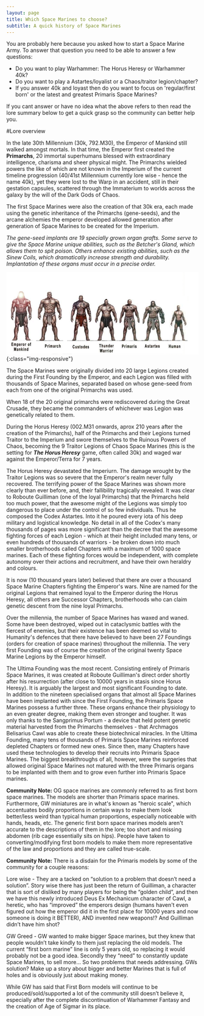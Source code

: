 ```yaml
---
layout: page
title: Which Space Marines to choose?
subtitle: A quick history of Space Marines
---
```

You are probably here because you asked how to start a Space Marine Army. To answer that question you need to be able to answer a few questions:

- Do you want to play Warhammer: The Horus Heresy or Warhammer 40k?
- Do you want to play a Astartes/loyalist or a Chaos/traitor legion/chapter?
- If you answer 40k and loyast then do you want to focus on 'regular/first born' or the latest and greatest Primaris Space Marines?

If you cant answer or have no idea what the above refers to then read the lore summary below to get a quick grasp so the community can better help you.

#Lore overview

In the late 30th Millennium (30k, 792.M30), the Emperor of Mankind still walked amongst mortals. In that time, the Emperor first created the **Primarchs**, 20 immortal superhumans blessed with extraordinary intelligence, charisma and sheer physical might.
The Primarchs wielded powers the like of which are not known in the Imperium of the current timeline progression (40/41st Millennium currently lore wise - hence the name 40k), yet they were lost to the Warp in an accident, still in their gestation capsules, scattered through the Immaterium to worlds across the galaxy by the will of the Dark Gods of Chaos.

The first Space Marines were also the creation of that 30k era, each made using the genetic inheritance of the Primarchs (gene-seeds), and the arcane alchemies the emperor developed allowed generation after generation of Space Marines to be created for the Imperium.

_The gene-seed implants are 19 specially grown organ grafts. Some serve to give the Space Marine unique abilities, such as the Betcher's Gland, which allows them to spit poison. Others enhance existing abilities, such as the Sinew Coils, which dramatically increase strength and durability. Implantation of these organs must occur in a precise order._

![relative sizes](/assets/img/imp_size_comp.png){:class="img-responsive"}

The Space Marines were originally divided into 20 large Legions created during the First Founding by the Emperor, and each Legion was filled with thousands of Space Marines, separated based on whose gene-seed from each from one of the original Primarchs was used.

When 18 of the 20 original primarchs were rediscovered during the Great Crusade, they became the commanders of whichever was Legion was genetically related to them.

During the Horus Heresy (002.M31 onwards, aprox 210 years after the creation of the Primarchs), half of the Primarchs and their Legions turned Traitor to the Imperium and swore themselves to the Ruinous Powers of Chaos, becoming the 9 Traitor Legions of Chaos Space Marines (this is the setting for **_The Horus Heresy_** game, often called 30k) and waged war against the Emperor/Terra for 7 years.

The Horus Heresy devastated the Imperiurn. The damage wrought by the Traitor Legions was so severe that the Emperor's realm never fully recovered. The terrifying power of the Space Marines was shown more clearly than ever before, and, their fallibility tragically revealed. It was clear to Roboute Guilliman (one of the loyal Primarchs) that the Primarchs held too much power, that the awesome might of the Legions was simply too dangerous to place under the control of so few individuals. Thus he composed the Codex Astartes. Into it he poured every iota of his deep military and logistical knowledge. No detail in all of the Codex's many thousands of pages was more significant than the decree that the awesome fighting forces of each Legion - which at their height included many tens, or even hundreds of thousands of warriors - be broken down into much smaller brotherhoods called Chapters with a maximum of 1000 space marines. Each of these fighting forces would be independent, with complete autonomy over their actions and recruitment, and have their own heraldry and colours.

It is now (10 thousand years later) believed that there are over a thousand Space Marine Chapters fighting the Emperor's wars. Nine are named for the original Legions that remained loyal to the Emperor during the Horus Heresy, all others are Successor Chapters, brotherhoods who can claim genetic descent from the nine loyal Primarchs.

Over the millennia, the number of Space Marines has waxed and waned. Some have been destroyed, wiped out in cataclysmic battles with the fiercest of enemies, but their existence has been deemed so vital to Humanity's defences that there have believed to have been 27 Foundings (orders for creation of space marines) throughout the millennia.  The very first Founding was of course the creation of the original twenty Space Marine Legions by the Emperor himself.

The Ultima Founding was the most recent. Consisting entirely of Primaris Space Marines, it was created at Roboute Guilliman's direct order shortly after his resurrection (after close to 10000 years in stasis since Horus Heresy). It is arguably the largest and most significant Founding to date.  
In addition to the nineteen specialised organs that almost all Space Marines have been implanted with since the First Founding, the Primaris Space Marines possess a further three. These organs enhance their physiology to an even greater degree, making them even stronger and tougher. It was only thanks to the Sangprimus Portum - a device that held potent genetic material harvested from the Primarchs themselves - that Archmagos Belisarius Cawl was able
to create these biotechnical miracles. In the Ultima Founding, many tens of thousands of Primaris Space Marines reinforced depleted Chapters or formed new ones. Since then, many Chapters have used these technologies to develop their recruits into Primaris Space Marines. The biggest breakthroughs of all, however, were the surgeries that allowed original Space Marines not matured with the three Primaris organs to be implanted with them and to grow even further into Primaris Space marines.

**Community Note:**
OG space marines are commonly referred to as first born space marines. The models are shorter than Primaris space marines.  Furthermore, GW miniatures are in what's known as "heroic scale", which accentuates bodily proportions in certain ways to make them look better/less weird than typical human proportions, especially noticeable with hands, heads, etc.  The generic first born space marines models aren't accurate to the descriptions of them in the lore; too short and missing abdomen (rib cage essentially sits on hips). People have taken to converting/modifying first born models to make them more representative of the law and proportions and they are called true-scale.

**Community Note:**
There is a disdain for the Primaris models by some of the community for a couple reasons:

Lore wise - They are a tacked on “solution to a problem that doesn’t need a solution”. Story wise there has just been the return of Guilliman, a character that is sort of disliked by many players for being the “golden child”, and then we have this newly introduced Deus Ex Mechanicum character of Cawl, a heretic, who has “improved” the emperors design (humans haven't even figured out how the emperor did it in the first place for 10000 years and now someone is doing it BETTER), AND invented new weapons!? And Guilliman didn’t have him shot?

GW Greed - GW wanted to make bigger Space marines, but they knew that people wouldn’t take kindly to them just replacing the old models. The current “first born marine” line is only 5 years old, so replacing it would probably not be a good idea. Secondly they “need” to constantly update Space Marines, to sell more…
So two problems that needs addressing. GWs solution? Make up a story about bigger and better Marines that is full of holes and is obviously just about making money.

While GW has said that First Born models will continue to be produced/sold/supported a lot of the community still doesn’t believe it, especially after the complete discontinuation of Warhammer Fantasy and the creation of Age of Sigmar in its place.
